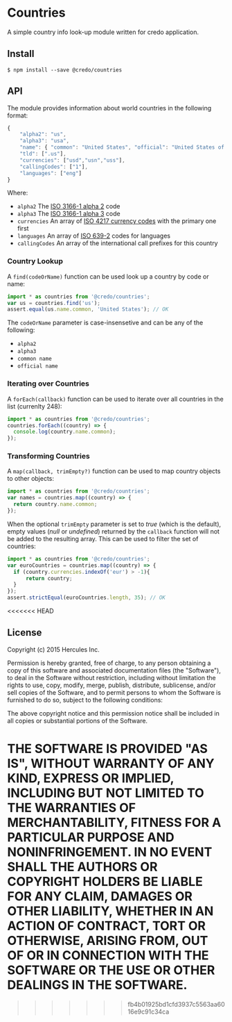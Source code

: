 ﻿# Countries
A simple country info look-up module written for credo application.

## Install
```
$ npm install --save @credo/countries
```
## API
The module provides information about world countries in the following format:

```javascript
{
    "alpha2": "us",
    "alpha3": "usa",
    "name": { "common": "United States", "official": "United States of America" },
    "tld": [".us"],
    "currencies": ["usd","usn","uss"],
    "callingCodes": ["1"],
    "languages": ["eng"]
}
```

Where:

  * `alpha2` The [ISO 3166-1 alpha 2](http://en.wikipedia.org/wiki/ISO_3166-1_alpha-2) code
  * `alpha3` The [ISO 3166-1 alpha 3](http://en.wikipedia.org/wiki/ISO_3166-1_alpha-3) code
  * `currencies` An array of [ISO 4217 currency codes](http://en.wikipedia.org/wiki/ISO_4217) with the primary one first
  * `languages` An array of [ISO 639-2](http://en.wikipedia.org/wiki/ISO_639-2) codes for languages
  * `callingCodes` An array of the international call prefixes for this country

### Country Lookup
A `find(codeOrName)` function can be used look up a country by code or name:
```javascript
import * as countries from '@credo/countries';
var us = countries.find('us');
assert.equal(us.name.common, 'United States'); // OK
```
The `codeOrName` parameter is case-insensetive and can be any of the following:

  * `alpha2`
  * `alpha3`
  * `common name`
  * `official name`

### Iterating over Countries
A `forEach(callback)` function can be used to iterate over all countries in the list (currenlty 248):
```javascript
import * as countries from '@credo/countries';
countries.forEach((country) => {
  console.log(country.name.common);
});
```

### Transforming Countries
A `map(callback, trimEmpty?)` function can be used to map country objects to other objects:
```javascript
import * as countries from '@credo/countries';
var names = countries.map((country) => {
  return country.name.common; 
});
```
When the optional `trimEmpty` parameter is set to _true_ (which is the default), empty values (_null_ or _undefined_) returned by the `callback` function will not be added to the resulting array. This can be used to filter the set of countries:
```javascript
import * as countries from '@credo/countries';
var euroCountries = countries.map((country) => {
  if (country.currencies.indexOf('eur') > -1){
      return country;
  }
});
assert.strictEqual(euroCountries.length, 35); // OK
```
<<<<<<< HEAD

## License

Copyright (c) 2015 Hercules Inc.

Permission is hereby granted, free of charge, to any person obtaining a copy of this software and associated documentation files (the "Software"), to deal in the Software without restriction, including without limitation the rights to use, copy, modify, merge, publish, distribute, sublicense, and/or sell copies of the Software, and to permit persons to whom the Software is furnished to do so, subject to the following conditions:

The above copyright notice and this permission notice shall be included in all copies or substantial portions of the Software.

THE SOFTWARE IS PROVIDED "AS IS", WITHOUT WARRANTY OF ANY KIND, EXPRESS OR IMPLIED, INCLUDING BUT NOT LIMITED TO THE WARRANTIES OF MERCHANTABILITY, FITNESS FOR A PARTICULAR PURPOSE AND NONINFRINGEMENT. IN NO EVENT SHALL THE AUTHORS OR COPYRIGHT HOLDERS BE LIABLE FOR ANY CLAIM, DAMAGES OR OTHER LIABILITY, WHETHER IN AN ACTION OF CONTRACT, TORT OR OTHERWISE, ARISING FROM, OUT OF OR IN CONNECTION WITH THE SOFTWARE OR THE USE OR OTHER DEALINGS IN THE SOFTWARE.
=======
>>>>>>> fb4b01925bd1cfd3937c5563aa6016e9c91c34ca
